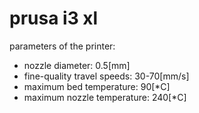 prusa i3 xl
====

parameters of the printer:

* nozzle diameter: 0.5[mm]
* fine-quality travel speeds: 30-70[mm/s]
* maximum bed temperature: 90[*C]
* maximum nozzle temperature: 240[*C]
